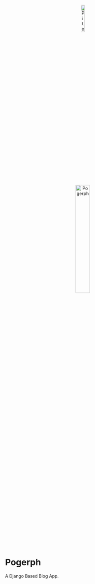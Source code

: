 <!-- markdownlint-disable MD033 -->
<p align="center">
  <a href="https://github.com/piterator-org">
    <img src="https://static.piterator.com/piterator/logo.svg" alt="Piterator" width="15%">
  </a>
  <br>
  <a href="https://github.com/piterator-org/pogerph">
    <img src="https://static.piterator.com/pogerph/pogerph.svg?" alt="Pogerph" width="30%">
  </a>
</p>

# Pogerph

A Django Based Blog App.
